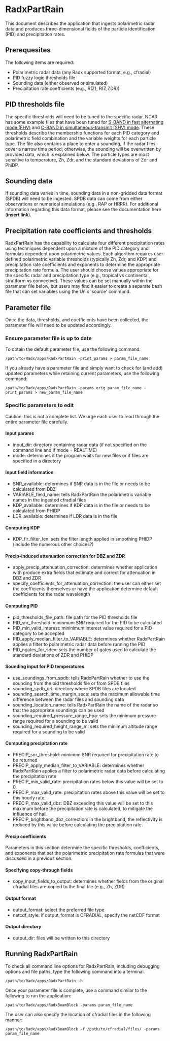 # RadxPartRain
This document describes the application that ingests polarimetric radar data and produces three-dimensional fields of the particle identification (PID) and precipitation rates.

## Prerequesites
The following items are required:
- Polarimetric radar data (any Radx supported format, e.g., cfradial)
- PID fuzzy logic thresholds file
- Sounding data (either observed or simulated)
- Precipitation rate coefficients (e.g., R(Z), R(Z,ZDR))

## PID thresholds file
The specific thresholds will need to be tuned to the specific radar. NCAR has some example files that have been tuned for [S-BAND in fast alternating mode (FHV)](https://ral.ucar.edu/projects/titan/docs/radial_formats/pid_thresholds.sband.alt.txt) and [C-BAND in simultaneous-transmit (SHV) mode](https://ral.ucar.edu/projects/titan/docs/radial_formats/pid_thresholds.cband.shv.txt).
These thresholds describe the membership functions for each PID category and polarimetric field combination and the variable weights for each particle type. The file also contains a place to enter a sounding, if the radar files cover a narrow time period; otherwise, the sounding will be overwritten by provided data, which is explained below. The particle types are most sensitive to temperature, Zh, Zdr, and the standard deviations of Zdr and PhiDP. 

## Sounding data
If sounding data varies in time, sounding data in a non-gridded data format (SPDB) will need to be ingested. SPDB data can come from either observations or numerical simulations (e.g., RAP or HRRR). For additional information regarding this data format, please see the documentation here (**insert link**).

## Precipitation rate coefficients and thresholds
RadxPartRain has the capability to calculate four different precipitation rates using techniques dependent upon a mixture of the PID category and formulas dependent upon polarimetric values. Each algorithm requires user-defined polarimetric variable thresholds (typically Zh, Zdr, and KDP) and precipitation rate coefficients and exponents to determine the appropriate precipitation rate formula. The user should choose values appropriate for the specific radar and precipitation type (e.g., tropical vs continental, stratiform vs convective). These values can be set manually within the parameter file below, but  users may find it easier to create a separate bash file that can set variables using the Unix 'source' command.

## Parameter file
Once the data, thresholds, and coefficients have been collected, the parameter file will need to be updated accordingly.

### Ensure parameter file is up to date
To obtain the default parameter file, use the following command:
```
/path/to/Radx/apps/RadxPartRain -print_params > param_file_name
```
If you already have a parameter file and simply want to check for (and add) updated parameters while retaining current parameters, use the following command:
```
/path/to/Radx/apps/RadxPartRain -params orig_param_file_name -print_params > new_param_file_name
```

### Specific parameters to edit
Caution: this is not a complete list. We urge each user to read through the entire parameter file carefully.
#### Input params
- input_dir: directory containing radar data (if not specified on the command line and if mode = REALTIME)
- mode: determines if the program waits for new files or if files are specified in a directory
#### Input field information
- SNR_available: determines if SNR data is in the file or needs to be calculated from DBZ 
- VARIABLE_field_name: tells RadxPartRain the polarimetric variable names in the ingested cfradial files 
- KDP_available: determines if KDP data is in the file or needs to be calculated from PHIDP
- LDR_available: determines if LDR data is in the file
#### Computing KDP
- KDP_fir_filter_len: sets the filter length applied in smoothing PHIDP
(include the numerous other choices?)
#### Precip-induced attenuation correction for DBZ and ZDR
- apply_precip_attenuation_correction: determines whether application with produce extra fields that estimate and correct for attenuation in DBZ and ZDR
- specify_coefficients_for_attenuation_correction: the user can either set the coefficients themselves or have the application determine default coefficients for the radar wavelength
#### Computing PID
- pid_thresholds_file_path: file path for the PID thresholds file
- PID_snr_threshold: mininmum SNR required for the PID to be calculated
- PID_min_valid_interest: mininimum interest value required for a PID category to be accepted
- PID_apply_median_filter_to_VARIABLE: determines whether RadxPartRain applies a filter to polarimetric radar data before running the PID
- PID_ngates_for_sdev: sets the number of gates used to calculate the standard deviations of ZDR and PHIDP
#### Sounding input for PID temperatures
- use_soundings_from_spdb: tells RadxPartRain whether to use the sounding from the pid thresholds file or from SPDB files
- sounding_spdb_url: directory where SPDB files are located
- sounding_search_time_margin_secs: sets the maximum allowable time difference between the radar files and sounding data
- sounding_location_name: tells RadxPartRain the name of the radar so that the appropriate soundings can be used
- sounding_required_pressure_range_hpa: sets the minimum pressure range required for a sounding to be valid
- sounding_required_height_range_m: sets the minimum altitude range required for a sounding to be valid
#### Computing precipitation rate
- PRECIP_snr_threshold: minimum SNR required for precipitation rate to be returned
- PRECIP_apply_median_filter_to_VARIABLE: determines whether RadxPartRain applies a filter to polarimetric radar data before calculating the precipitation rate
- PRECIP_min_valid_rate: precipitation rates below this value will be set to 0.
- PRECIP_max_valid_rate: precipitation rates above this value will be set to this hourly rate.
- PRECIP_max_valid_dbz: DBZ exceeding this value will be set to this maximum before the precipitation rate is calculated, to mitigate the influence of hail.
- PRECIP_brightband_dbz_correction: in the brightband, the reflectivity is reduced by this value before calculating the precipitation rate.
#### Precip coefficients
Parameters in this section determine the specific thresholds, coefficients, and exponents that set the polarimetric precipitation rate formulas that were discussed in a previous section.
#### Specifying copy-through fields
- copy_input_fields_to_output: determines whether fields from the original cfradial files are copied to the final file (e.g., Zh, ZDR)
#### Output format
- output_format: select the preferred file type
- netcdf_style: if output_format is CFRADIAL, specify the netCDF format
#### Output directory
- output_dir: files will be written to this directory

## Running RadxPartRain
To check all command line options for RadxPartRain, including debugging options and file paths, type the following command into a terminal.
```
/path/to/Radx/apps/RadxPartRain -h
```
Once your parameter file is complete, use a command similar to the following to run the application:
```
/path/to/Radx/apps/RadxBeamBlock -params param_file_name
```
The user can also specify the location of cfradial files in the following manner:
```
/path/to/Radx/apps/RadxBeamBlock -f /path/to/cfradial/files/ -params param_file_name
```

